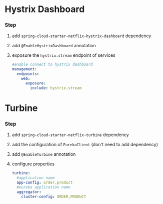 # Hystrix Dashboard

### Step

1. add `spring-cloud-starter-netflix-hystrix-dashboard` dependency

2. add `@EnableHystrixDashboard` annotation

3. exposure the `hystrix.stream` endpoint of services

   ```yml
   #enable connect to hystrix dashboard
   management:
     endpoints:
       web:
         exposure:
           include: hystrix.stream
   ```

# Turbine
### Step
1. add `spring-cloud-starter-netflix-turbine` dependency

2. add the configuration of `EurekaClient` (don't need to add dependency)

3. add `@EnableTurbine` annotation

4. configure properties

   ```yml
   turbine:
     #application name
     app-config: order,product
     #eureka application name
     aggregator:
       cluster-config: ORDER,PRODUCT
   ```

